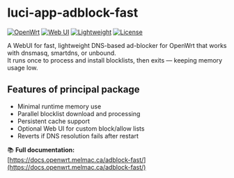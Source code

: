# luci-app-adblock-fast

[![OpenWrt](https://img.shields.io/badge/OpenWrt-Compatible-blueviolet)](https://openwrt.org)
[![Web UI](https://img.shields.io/badge/Web_UI-Available-blue)](https://docs.openwrt.melmac.ca/adblock-fast/)
[![Lightweight](https://img.shields.io/badge/Size-Lightweight-brightgreen)](https://openwrt.org/packages/pkgdata/adblock-fast)
[![License](https://img.shields.io/badge/License-AGPL--3.0--or--later-lightgrey)](https://github.com/stangri/adblock-fast/blob/master/LICENSE)

A WebUI for fast, lightweight DNS-based ad-blocker for OpenWrt that works with dnsmasq, smartdns, or unbound.  
It runs once to process and install blocklists, then exits — keeping memory usage low.

## Features of principal package

- Minimal runtime memory use
- Parallel blocklist download and processing
- Persistent cache support
- Optional Web UI for custom block/allow lists
- Reverts if DNS resolution fails after restart

📚 **Full documentation:**  
[https://docs.openwrt.melmac.ca/adblock-fast/](https://docs.openwrt.melmac.ca/adblock-fast/)

